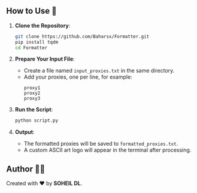 
## How to Use 🚀

1. **Clone the Repository**:
   ```bash
   git clone https://github.com/Baharsx/Formatter.git
   pip install tqdm
   cd Formatter
   ```

2. **Prepare Your Input File**:
   - Create a file named `input_proxies.txt` in the same directory.
   - Add your proxies, one per line, for example:
     ```
     proxy1
     proxy2
     proxy3
     ```

3. **Run the Script**:
   ```bash
   python script.py
   ```

4. **Output**:
   - The formatted proxies will be saved to `formatted_proxies.txt`.
   - A custom ASCII art logo will appear in the terminal after processing.



## Author 🙋‍♂️

Created with ❤️ by **SOHEIL DL**.
```
